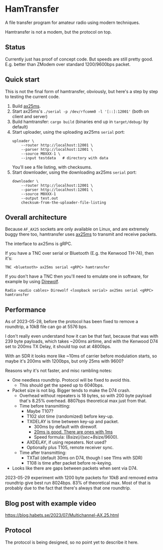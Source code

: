 # HamTransfer

A file transfer program for amateur radio using modern techniques.

Hamtransfer is not a modem, but the protocol on top.

## Status

Currently just has proof of concept code. But speeds are still pretty
good. E.g. better than ZModem over standard 1200/9600bps packet.

## Quick start

This is not the final form of hamtransfer, obviously, but here's a
step by step to testing the current code.

1. Build [ax25ms][ax25ms].
1. Start ax25ms's `./serial -p /dev/rfcomm0 -l '[::]:12001'` (both on
   client and server)
1. Build hamtransfer: `cargo build`
   (binaries end up in `target/debug/` by default)
1. Start uploader, using the uploading ax25ms `serial` port:
   ```
   uploader \
       --router http://localhost:12001 \
       --parser http://localhost:12001 \
	   --source M0XXX-1 \
	   --input testdata   # directory with data
   ```
   You'll see a file listing, with checksums.
1. Start downloader, using the downloading ax25ms `serial` port:
   ```
   downloader \
       --router http://localhost:12001 \
       --parser http://localhost:12001 \
       --source M0XXX-1
	   --output test.out
	   checksum-from-the-uploader-file-listing
   ```

## Overall architecture

Because `AF_AX25` sockets are only available on Linux, and are
extremely buggy there too, hamtransfer uses [ax25ms][ax25ms] to
transmit and receive packets.

The interface to ax25ms is gRPC.

If you have a TNC over serial or Bluetooth (E.g. the Kenwood TH-74),
then it's:

```
TNC <bluetooth> ax25ms serial <gRPC> hamtransfer
```

If you don't have a TNC then you'll need to emulate one in software,
for example by using [Direwolf][direwolf].

```
Radio <audio cables> Direwolf <loopback serial> ax25ms serial <gRPC> hamtransfer
```

## Performance

As of 2023-05-28, before the protocol has been fixed to remove a
roundtrip, a 10kB file can go at 5576 bps.

I don't really even understand how it can be that fast, because that
was with 239 byte payloads, which takes ~200ms airtime, and with the
Kenwood D74 set to 200ms TX Delay, it should top out at 4800bps.

With an SDR it looks more like ~10ms of carrier before modulation
starts, so maybe it's 200ms with 1200bps, but only 25ms with 9600?

Reasons why it's not faster, and misc rambling notes:
* One needless roundtrip. Protocol will be fixed to avoid this.
  * This should get the speed up to 6040bps.
* Packet size is not big. Bigger tends to make the D74 crash.
  * Overhead without repeaters is 18 bytes, so with 200 byte payload
    that's 8.25% overhead. 8807bps theoretical max just from that.
  * Time before transmitting:
    * Maybe T107?
    * T102 slot time (randomized) before key-up.
    * TXDELAY is time between key-up and packet.
	  * 300ms by default with direwolf.
	  * [20ms is good. There are ones with 1ms](http://www.symek.com/g/pacmod.html)
	  * Speed formula: (8*size)/(sec+8*size/9600).
	* AXDELAY, if using repeaters. Not used?
    * Optionally plus T105, remote receiver sync.
  * Time after transmitting:
    * TXTail (default 30ms on D74, though I see 11ms with SDR)
    * T108 is time after packet before re-keying.
* Looks like there are gaps between packets when sent via D74.

2023-05-29 experiment with 1200 byte packets for 10kB and removed
extra roundtrip give best run 8024bps. 83% of theoretical max. Most of
that is probably due to the fact that there's always that one
roundtrip.

## Blog post with example video

https://blog.habets.se/2023/07/Multichannel-AX.25.html

## Protocol

The protocol is being designed, so no point yet to describe it here.

[direwolf]: https://github.com/wb2osz/direwolf
[ax25ms]: https://github.com/ThomasHabets/ax25ms
